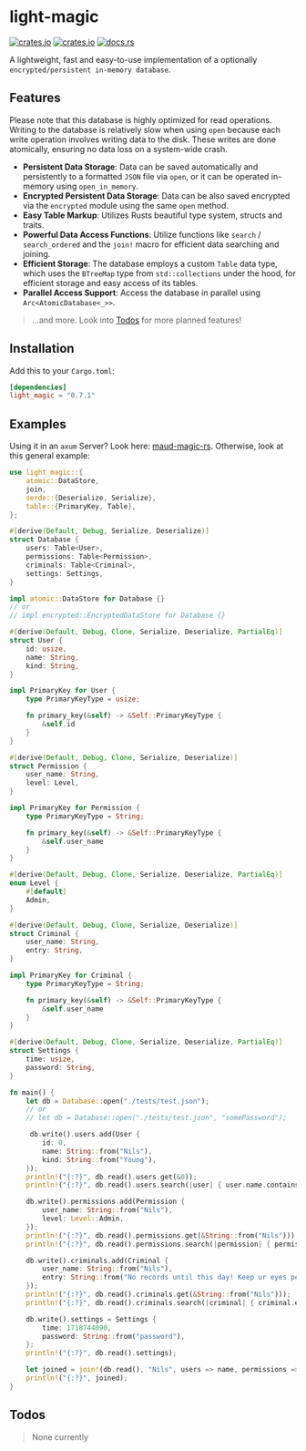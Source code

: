 # light-magic

[![crates.io](https://img.shields.io/crates/v/light-magic.svg)](https://crates.io/crates/light-magic)
[![crates.io](https://img.shields.io/crates/d/light-magic.svg)](https://crates.io/crates/light-magic)
[![docs.rs](https://docs.rs/light-magic/badge.svg)](https://docs.rs/light-magic)

A lightweight, fast and easy-to-use implementation of a optionally `encrypted/persistent in-memory database`.

## Features

Please note that this database is highly optimized for read operations. Writing to the database is relatively slow when using `open` because each write operation involves writing data to the disk. These writes are done atomically, ensuring no data loss on a system-wide crash.

- **Persistent Data Storage**: Data can be saved automatically and persistently to a formatted `JSON` file via `open`, or it can be operated in-memory using `open_in_memory`.
- **Encrypted Persistent Data Storage**: Data can be also saved encrypted via the `encrypted` module using the same `open` method.
- **Easy Table Markup**: Utilizes Rusts beautiful type system, structs and traits.
- **Powerful Data Access Functions**: Utilize functions like `search` / `search_ordered` and the `join!` macro for efficient data searching and joining.
- **Efficient Storage**: The database employs a custom `Table` data type, which uses the `BTreeMap` type from `std::collections` under the hood, for efficient storage and easy access of its tables.
- **Parallel Access Support**: Access the database in parallel using `Arc<AtomicDatabase<_>>`.

> ...and more. Look into [Todos](#todos) for more planned features!

## Installation

Add this to your `Cargo.toml`:

```toml
[dependencies]
light_magic = "0.7.1"
```

## Examples

Using it in an `axum` Server? Look here: [maud-magic-rs](https://github.com/nwrenger/maud-magic-rs). Otherwise, look at this general example:

```rust
use light_magic::{
    atomic::DataStore,
    join,
    serde::{Deserialize, Serialize},
    table::{PrimaryKey, Table},
};

#[derive(Default, Debug, Serialize, Deserialize)]
struct Database {
    users: Table<User>,
    permissions: Table<Permission>,
    criminals: Table<Criminal>,
    settings: Settings,
}

impl atomic::DataStore for Database {}
// or
// impl encrypted::EncryptedDataStore for Database {}

#[derive(Default, Debug, Clone, Serialize, Deserialize, PartialEq)]
struct User {
    id: usize,
    name: String,
    kind: String,
}

impl PrimaryKey for User {
    type PrimaryKeyType = usize;

    fn primary_key(&self) -> &Self::PrimaryKeyType {
        &self.id
    }
}

#[derive(Default, Debug, Clone, Serialize, Deserialize)]
struct Permission {
    user_name: String,
    level: Level,
}

impl PrimaryKey for Permission {
    type PrimaryKeyType = String;

    fn primary_key(&self) -> &Self::PrimaryKeyType {
        &self.user_name
    }
}

#[derive(Default, Debug, Clone, Serialize, Deserialize, PartialEq)]
enum Level {
    #[default]
    Admin,
}

#[derive(Default, Debug, Clone, Serialize, Deserialize)]
struct Criminal {
    user_name: String,
    entry: String,
}

impl PrimaryKey for Criminal {
    type PrimaryKeyType = String;

    fn primary_key(&self) -> &Self::PrimaryKeyType {
        &self.user_name
    }
}

#[derive(Default, Debug, Clone, Serialize, Deserialize, PartialEq)]
struct Settings {
    time: usize,
    password: String,
}

fn main() {
    let db = Database::open("./tests/test.json");
    // or
    // let db = Database::open("./tests/test.json", "somePassword");

     db.write().users.add(User {
        id: 0,
        name: String::from("Nils"),
        kind: String::from("Young"),
    });
    println!("{:?}", db.read().users.get(&0));
    println!("{:?}", db.read().users.search(|user| { user.name.contains("Nils") }));

    db.write().permissions.add(Permission {
        user_name: String::from("Nils"),
        level: Level::Admin,
    });
    println!("{:?}", db.read().permissions.get(&String::from("Nils")));
    println!("{:?}", db.read().permissions.search(|permission| { permission.level == Level::Admin }));

    db.write().criminals.add(Criminal {
        user_name: String::from("Nils"),
        entry: String::from("No records until this day! Keep ur eyes pealed!"),
    });
    println!("{:?}", db.read().criminals.get(&String::from("Nils")));
    println!("{:?}", db.read().criminals.search(|criminal| { criminal.entry.contains("No records") }));

    db.write().settings = Settings {
        time: 1718744090,
        password: String::from("password"),
    };
    println!("{:?}", db.read().settings);

    let joined = join!(db.read(), "Nils", users => name, permissions => user_name, criminals => user_name);
    println!("{:?}", joined);
}
```

## Todos

> None currently
